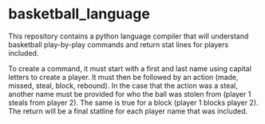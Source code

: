 # basketball_language
This repository contains a python language compiler that will understand basketball play-by-play commands and return stat lines for players included.

To create a command, it must start with a first and last name using capital letters to create a player. It must then be followed by an action (made, missed, steal, block, rebound). In the case that the action was a steal, another name must be provided for who the ball was stolen from (player 1 steals from player 2). The same is true for a block (player 1 blocks player 2). The return will be a final statline for each player name that was included.
